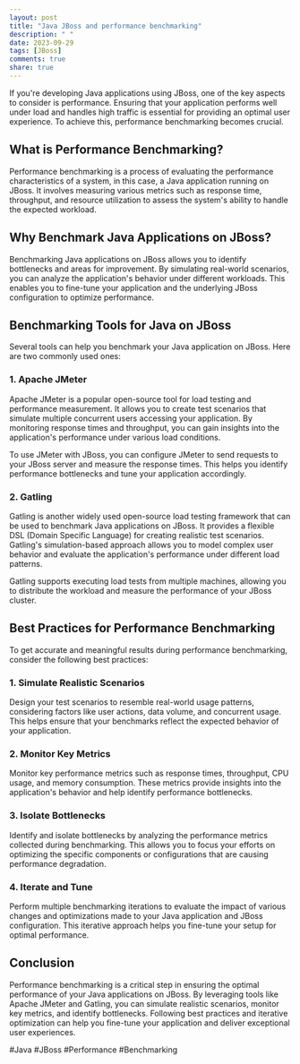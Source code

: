 ```yaml
---
layout: post
title: "Java JBoss and performance benchmarking"
description: " "
date: 2023-09-29
tags: [JBoss]
comments: true
share: true
---
```


If you're developing Java applications using JBoss, one of the key aspects to consider is performance. Ensuring that your application performs well under load and handles high traffic is essential for providing an optimal user experience. To achieve this, performance benchmarking becomes crucial.

## What is Performance Benchmarking?

Performance benchmarking is a process of evaluating the performance characteristics of a system, in this case, a Java application running on JBoss. It involves measuring various metrics such as response time, throughput, and resource utilization to assess the system's ability to handle the expected workload.

## Why Benchmark Java Applications on JBoss?

Benchmarking Java applications on JBoss allows you to identify bottlenecks and areas for improvement. By simulating real-world scenarios, you can analyze the application's behavior under different workloads. This enables you to fine-tune your application and the underlying JBoss configuration to optimize performance.

## Benchmarking Tools for Java on JBoss

Several tools can help you benchmark your Java application on JBoss. Here are two commonly used ones:

### 1. Apache JMeter

Apache JMeter is a popular open-source tool for load testing and performance measurement. It allows you to create test scenarios that simulate multiple concurrent users accessing your application. By monitoring response times and throughput, you can gain insights into the application's performance under various load conditions.

To use JMeter with JBoss, you can configure JMeter to send requests to your JBoss server and measure the response times. This helps you identify performance bottlenecks and tune your application accordingly.

### 2. Gatling

Gatling is another widely used open-source load testing framework that can be used to benchmark Java applications on JBoss. It provides a flexible DSL (Domain Specific Language) for creating realistic test scenarios. Gatling's simulation-based approach allows you to model complex user behavior and evaluate the application's performance under different load patterns.

Gatling supports executing load tests from multiple machines, allowing you to distribute the workload and measure the performance of your JBoss cluster.

## Best Practices for Performance Benchmarking

To get accurate and meaningful results during performance benchmarking, consider the following best practices:

### 1. Simulate Realistic Scenarios

Design your test scenarios to resemble real-world usage patterns, considering factors like user actions, data volume, and concurrent usage. This helps ensure that your benchmarks reflect the expected behavior of your application.

### 2. Monitor Key Metrics

Monitor key performance metrics such as response times, throughput, CPU usage, and memory consumption. These metrics provide insights into the application's behavior and help identify performance bottlenecks.

### 3. Isolate Bottlenecks

Identify and isolate bottlenecks by analyzing the performance metrics collected during benchmarking. This allows you to focus your efforts on optimizing the specific components or configurations that are causing performance degradation.

### 4. Iterate and Tune

Perform multiple benchmarking iterations to evaluate the impact of various changes and optimizations made to your Java application and JBoss configuration. This iterative approach helps you fine-tune your setup for optimal performance.

## Conclusion

Performance benchmarking is a critical step in ensuring the optimal performance of your Java applications on JBoss. By leveraging tools like Apache JMeter and Gatling, you can simulate realistic scenarios, monitor key metrics, and identify bottlenecks. Following best practices and iterative optimization can help you fine-tune your application and deliver exceptional user experiences.

#Java #JBoss #Performance #Benchmarking